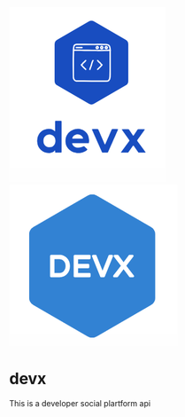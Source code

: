 ![Devx logo](img/dvx.PNG) ![Devx logo2](img/dvx2.PNG)

# devx

This is a developer social plartform api
